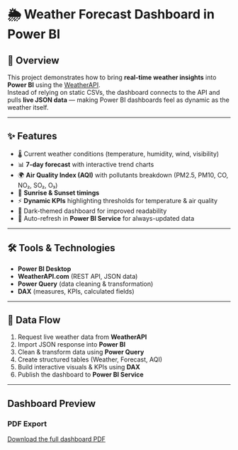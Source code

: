 # 🌦 Weather Forecast Dashboard in Power BI  

## 📌 Overview  
This project demonstrates how to bring **real-time weather insights** into **Power BI** using the [WeatherAPI](https://www.weatherapi.com/).  
Instead of relying on static CSVs, the dashboard connects to the API and pulls **live JSON data** — making Power BI dashboards feel as dynamic as the weather itself.  

---

## ✨ Features  
- 🌡️ Current weather conditions (temperature, humidity, wind, visibility)  
- 📊 **7-day forecast** with interactive trend charts  
- 🌍 **Air Quality Index (AQI)** with pollutants breakdown (PM2.5, PM10, CO, NO₂, SO₂, O₃)  
- 🌅 **Sunrise & Sunset timings**  
- ⚡ **Dynamic KPIs** highlighting thresholds for temperature & air quality  
- 🌙 Dark-themed dashboard for improved readability  
- 🔄 Auto-refresh in **Power BI Service** for always-updated data  

---

## 🛠 Tools & Technologies  
- **Power BI Desktop**  
- **WeatherAPI.com** (REST API, JSON data)  
- **Power Query** (data cleaning & transformation)  
- **DAX** (measures, KPIs, calculated fields)  

---

## 🔄 Data Flow  
1. Request live weather data from **WeatherAPI**  
2. Import JSON response into **Power BI**  
3. Clean & transform data using **Power Query**  
4. Create structured tables (Weather, Forecast, AQI)  
5. Build interactive visuals & KPIs using **DAX**  
6. Publish the dashboard to **Power BI Service**  

---
##  Dashboard Preview

###  PDF Export  
[Download the full dashboard PDF](https://github.com/MithileshKale/Weather-Forecast-Dashboard-Using-API-in-Power-BI-/blob/main/Weather%20Forecast%20Dashboard%20Using%20API/Weather%20Forecast%20Dashboard%20Using%20API.pdf)


